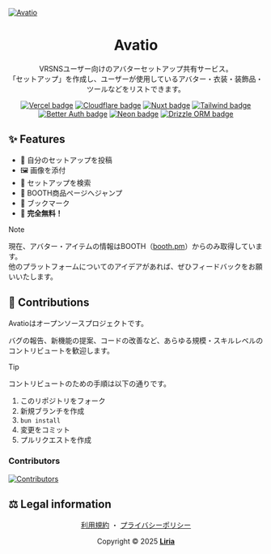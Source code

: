 [![Avatio][banner]][avatio]

<div align="center">

# Avatio

VRSNSユーザー向けのアバターセットアップ共有サービス。<br>
「セットアップ」を作成し、ユーザーが使用しているアバター・衣装・装飾品・ツールなどをリストできます。

[![Vercel badge][badge-vercel]][vercel]
[![Cloudflare badge][badge-cloudflare]][cloudflare]
[![Nuxt badge][badge-nuxt]][nuxt]
[![Tailwind badge][badge-tailwind]][tailwind]
[![Better Auth badge][badge-better-auth]][better-auth]
[![Neon badge][badge-neon]][neon]
[![Drizzle ORM badge][badge-drizzle]][drizzle]

</div>

## ✨ Features

- 🚀 自分のセットアップを投稿
- 🖼 画像を添付
- 🔎 セットアップを検索
- 🐫 BOOTH商品ページへジャンプ
- 🔖 ブックマーク
- 🎉 **完全無料！**

> [!NOTE]
>
> 現在、アバター・アイテムの情報はBOOTH（[booth.pm](https://booth.pm)）からのみ取得しています。<br>
> 他のプラットフォームについてのアイデアがあれば、ぜひフィードバックをお願いいたします。

## 🤝 Contributions

Avatioはオープンソースプロジェクトです。

バグの報告、新機能の提案、コードの改善など、あらゆる規模・スキルレベルのコントリビュートを歓迎します。

> [!TIP]
> コントリビュートのための手順は以下の通りです。
>
> 1. このリポジトリをフォーク
> 1. 新規ブランチを作成
> 1. `bun install`
> 1. 変更をコミット
> 1. プルリクエストを作成

### Contributors

[![Contributors][contributors-image]][contributors]

## ⚖ Legal information

<div align="center">

[利用規約][avatio-terms]
・
[プライバシーポリシー][avatio-privacy]

Copyright © 2025 **[Liria][liria]**

</div>

<!-- links -->

[banner]: /public/ogp_2.png
[avatio]: https://avatio.me
[avatio-terms]: https://avatio.me/terms
[avatio-privacy]: https://avatio.me/privacy-policy
[liria]: https://liria.me
[vercel]: https://vercel.com
[cloudflare]: https://cloudflare.com
[nuxt]: https://nuxt.com
[tailwind]: https://tailwindcss.com
[badge-vercel]: https://svgl-badge.vercel.app/api/Hosting/Vercel?theme=dark
[badge-cloudflare]: https://svgl-badge.vercel.app/api/Software/Cloudflare?theme=dark
[badge-supabase]: https://svgl-badge.vercel.app/api/Database/Supabase?theme=dark
[badge-nuxt]: https://svgl-badge.vercel.app/api/Framework/Nuxt?theme=dark
[badge-tailwind]: https://svgl-badge.vercel.app/api/Framework/Tailwind%20CSS?theme=dark
[contributors]: https://github.com/liria24/avatio/graphs/contributors
[contributors-image]: https://contrib.rocks/image?repo=liria24/avatio&anon=1
[better-auth]: https://better-auth.com
[neon]: https://neon.tech
[drizzle]: https://orm.drizzle.team
[badge-better-auth]: https://svgl-badge.vercel.app/api/Authentication/Better%20Auth?theme=dark
[badge-neon]: https://svgl-badge.vercel.app/api/Database/Neon?theme=dark
[badge-drizzle]: https://svgl-badge.vercel.app/api/Database/Drizzle%20ORM?theme=dark
